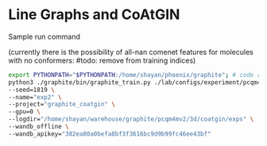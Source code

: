 # Line Graphs and CoAtGIN

Sample run command

(currently there is the possibility of all-nan comenet features for molecules with no conformers: #todo: remove from training indices)

```bash
export PYTHONPATH="$PYTHONPATH:/home/shayan/phoenix/graphite"; # code repo
python3 ./graphite/bin/graphite_train.py ./lab/configs/experiment/pcqm4mv2/3d/coatgin/3d_bond_linegraph_kpgt.py \
--seed=1819 \
--name="exp2" \
--project="graphite_coatgin" \
--gpu=0 \
--logdir="/home/shayan/warehouse/graphite/pcqm4mv2/3d/coatgin/exps" \
--wandb_offline \
--wandb_apikey="382ea80a0befa8bf3f3616bc9d9b99fc46ee43bf"
```
